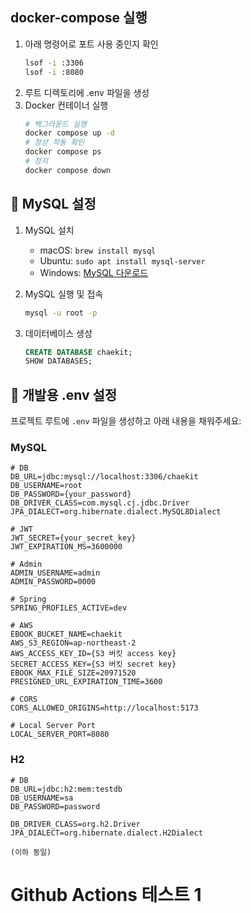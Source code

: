 ## docker-compose 실행

1. 아래 명령어로 포트 사용 중인지 확인
    ```bash
    lsof -i :3306
    lsof -i :8080
    ```
2. 루트 디렉토리에 .env 파일을 생성
3. Docker 컨테이너 실행
    ```bash
    # 백그라운드 실행
    docker compose up -d
    # 정상 작동 확인
    docker compose ps
    # 정지
    docker compose down
    ```

## 🐬 MySQL 설정

1. MySQL 설치

    - macOS: `brew install mysql`
    - Ubuntu: `sudo apt install mysql-server`
    - Windows: [MySQL 다운로드](https://dev.mysql.com/downloads/mysql/)

2. MySQL 실행 및 접속
    ```bash
    mysql -u root -p
    ```
3. 데이터베이스 생성
    ```sql
    CREATE DATABASE chaekit;
    SHOW DATABASES;
    ```

## 🔐 개발용 .env 설정

프로젝트 루트에 `.env` 파일을 생성하고 아래 내용을 채워주세요:

### MySQL

```env
# DB
DB_URL=jdbc:mysql://localhost:3306/chaekit
DB_USERNAME=root
DB_PASSWORD={your_password}
DB_DRIVER_CLASS=com.mysql.cj.jdbc.Driver
JPA_DIALECT=org.hibernate.dialect.MySQL8Dialect

# JWT
JWT_SECRET={your_secret_key}
JWT_EXPIRATION_MS=3600000

# Admin
ADMIN_USERNAME=admin
ADMIN_PASSWORD=0000

# Spring
SPRING_PROFILES_ACTIVE=dev

# AWS
EBOOK_BUCKET_NAME=chaekit
AWS_S3_REGION=ap-northeast-2
AWS_ACCESS_KEY_ID={S3 버킷 access key}
SECRET_ACCESS_KEY={S3 버킷 secret key}
EBOOK_MAX_FILE_SIZE=20971520
PRESIGNED_URL_EXPIRATION_TIME=3600

# CORS
CORS_ALLOWED_ORIGINS=http://localhost:5173

# Local Server Port
LOCAL_SERVER_PORT=8080

```

### H2

```env
# DB
DB_URL=jdbc:h2:mem:testdb
DB_USERNAME=sa
DB_PASSWORD=password

DB_DRIVER_CLASS=org.h2.Driver
JPA_DIALECT=org.hibernate.dialect.H2Dialect

(이하 동일)
```

# Github Actions 테스트 1
